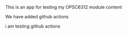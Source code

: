 This is an app for testing my OPSC6312 module content

We have added github actions

i am testing github actions
